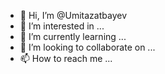 - 👋 Hi, I’m @Umitazatbayev
- 👀 I’m interested in ...
- 🌱 I’m currently learning ...
- 💞️ I’m looking to collaborate on ...
- 📫 How to reach me ...

<!---
Umitazatbayev/Umitazatbayev is a ✨ special ✨ repository because its `README.md` (this file) appears on your GitHub profile.
You can click the Preview link to take a look at your changes.
---umit djskfrjskxngj
